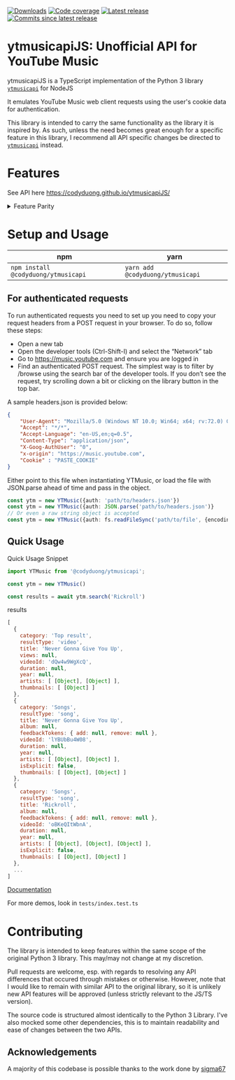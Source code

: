 [![Downloads](https://img.shields.io/npm/dm/@codyduong/ytmusicapi?style=flat-square)](https://www.npmjs.com/package/@codyduong/ytmusicapi)
[![Code coverage](https://img.shields.io/codecov/c/github/codyduong/ytmusicapijs?style=flat-square)](https://codecov.io/gh/codyduong/ytmusicapiJS)
[![Latest release](https://img.shields.io/github/v/release/codyduong/ytmusicapijs?style=flat-square)](https://github.com/codyduong/ytmusicapiJS/releases)
[![Commits since latest release](https://img.shields.io/github/commits-since/codyduong/ytmusicapijs/latest?style=flat-square)](https://github.com/codyduong/ytmusicapiJS/releases)
# ytmusicapiJS: Unofficial API for YouTube Music

ytmusicapiJS is a TypeScript implementation of the Python 3 library [`ytmusicapi`](https://github.com/sigma67/ytmusicapi) for NodeJS

It emulates YouTube Music web client requests using the user's cookie data for authentication.

This library is intended to carry the same functionality as the library it is inspired by. As such, unless the need becomes great enough for a specific feature in this library, I recommend all API specific changes be directed to [`ytmusicapi`](https://github.com/sigma67/ytmusicapi) instead. 

# Features
See API here https://codyduong.github.io/ytmusicapiJS/

<details title="Feature Parity">
<summary>Feature Parity</summary>

✅ - Implemented

🐣 - Partially implemented

❌ - Not implemented

<table style="overflow: hidden;">
    <thead>
        <tr>
            <th>Feature</tH>
            <th>Implementation Status</tH>
            <th>ytmusicapi version parity</th>
        </tr>
    </thead>
    <tbody>
        <tr>
            <td colspan=3 align="center">Browsing</td>
        </tr>
        <tr><td>search (w/ filters)</td><td>✅</td><td>0.21.0</td></tr>
        <tr><td>get artist info</td><td>✅</td><td>0.21.0</td></tr>
        <tr><td>get user info</td><td>✅</td><td>0.21.0</td></tr>
        <tr><td>get albums</td><td>✅</td><td>0.21.0</td></tr>
        <tr><td>get song metadata</td><td>✅</td><td>0.21.0</td></tr>
        <tr><td>get watch playlists</td><td>✅</td><td>0.21.0</td></tr>
        <tr><td>get song lyrics</td><td>✅</td><td>0.21.0</td></tr>
        <tr>
            <td colspan=3 align="center">Exploring</td>
        </tr>
        <tr><td>get moods/genres playlists</td><td>✅</td><td>0.21.0</td></tr>
        <tr><td>get latest charts</td><td>✅</td><td>0.21.0</td></tr>
        <tr>
            <td colspan=3 align="center">Library Management</td>
        </tr>
        <tr><td>get library contents</td><td>✅</td><td>0.21.0</td></tr>
        <tr><td>add/remove library content</td><td>✅</td><td>0.21.0</td></tr>
        <tr>
            <td colspan=3 align="center">Playlists</td>
        </tr>
        <tr><td>create/delete playlists</td><td>✅</td><td>0.21.0</td></tr>
        <tr><td>modify playlists</td><td>✅</td><td>0.21.0</td></tr>
        <tr><td>get playlist contents</td><td>✅</td><td>0.21.0</td></tr>
        <tr>
            <td colspan=3 align="center">Uploads</td>
        </tr>
        <tr><td>upload/remove songs</td><td>✅</td><td>0.21.0</td></tr>
        <tr><td>list uploaded songs</td><td>✅</td><td>0.21.0</td></tr>
        <tr>
            <td colspan=3 align="center">Other</td>
        </tr>
        <tr><td>locale</td><td>✅</td><td>0.21.0</td></tr>
    </tbody>
</table>
</details>

# Setup and Usage
| npm  | yarn |
| ------------- | ------------- |
| `npm install @codyduong/ytmusicapi`  | `yarn add @codyduong/ytmusicapi` |

## For authenticated requests
To run authenticated requests you need to set up you need to copy your request headers from a POST request in your browser. To do so, follow these steps:

* Open a new tab
* Open the developer tools (Ctrl-Shift-I) and select the “Network” tab
* Go to https://music.youtube.com and ensure you are logged in
* Find an authenticated POST request. The simplest way is to filter by /browse using the search bar of the developer tools. If you don’t see the request, try scrolling down a bit or clicking on the library button in the top bar.

A sample headers.json is provided below:
```json
{
    "User-Agent": "Mozilla/5.0 (Windows NT 10.0; Win64; x64; rv:72.0) Gecko/20100101 Firefox/72.0",
    "Accept": "*/*",
    "Accept-Language": "en-US,en;q=0.5",
    "Content-Type": "application/json",
    "X-Goog-AuthUser": "0",
    "x-origin": "https://music.youtube.com",
    "Cookie" : "PASTE_COOKIE"
}
```
Either point to this file when instantiating YTMusic, or load the file with JSON.parse ahead of time and pass in the object.
```ts
const ytm = new YTMusic({auth: 'path/to/headers.json'})
const ytm = new YTMusic({auth: JSON.parse('path/to/headers.json')}
// Or even a raw string object is accepted
const ytm = new YTMusic({auth: fs.readFileSync('path/to/file', {encoding: 'utf-8'})}
```

## Quick Usage
Quick Usage Snippet
```ts
import YTMusic from '@codyduong/ytmusicapi';

const ytm = new YTMusic()

const results = await ytm.search('Rickroll')
```
results
```js
[
  {
    category: 'Top result',
    resultType: 'video',
    title: 'Never Gonna Give You Up',
    views: null,
    videoId: 'dQw4w9WgXcQ',
    duration: null,
    year: null,
    artists: [ [Object], [Object] ],
    thumbnails: [ [Object] ]
  },
  {
    category: 'Songs',
    resultType: 'song',
    title: 'Never Gonna Give You Up',
    album: null,
    feedbackTokens: { add: null, remove: null },
    videoId: 'lYBUbBu4W08',
    duration: null,
    year: null,
    artists: [ [Object], [Object] ],
    isExplicit: false,
    thumbnails: [ [Object], [Object] ]
  },
  {
    category: 'Songs',
    resultType: 'song',
    title: 'Rickroll',
    album: null,
    feedbackTokens: { add: null, remove: null },
    videoId: 'oBKeQItWbnA',
    duration: null,
    year: null,
    artists: [ [Object], [Object], [Object] ],
    isExplicit: false,
    thumbnails: [ [Object], [Object] ]
  },
  ...
]
```

[Documentation](https://codyduong.github.io/ytmusicapiJS/)

For more demos, look in `tests/index.test.ts`

# Contributing
The library is intended to keep features within the same scope of the original Python 3 library. This may/may not change at my discretion.

Pull requests are welcome, esp. with regards to resolving any API differences that occured through mistakes or otherwise. However, note that I would
like to remain with similar API to the original library, so it is unlikely new API features will be approved (unless strictly relevant to the JS/TS version).

The source code is structured almost identically to the Python 3 Library. I've also mocked some other dependencies, this is to maintain readability and ease of changes between the two APIs. 

## Acknowledgements
A majority of this codebase is possible thanks to the work done by [sigma67](https://github.com/sigma67)
